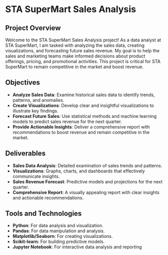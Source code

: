 # **STA SuperMart Sales Analysis**

## **Project Overview**

Welcome to the STA SuperMart Sales Analysis project! As a data analyst at STA SuperMart, I am tasked with analyzing the sales data, creating visualizations, and forecasting future sales revenue. My goal is to help the sales and marketing teams make informed decisions about product offerings, pricing, and promotional activities. This project is critical for STA SuperMart to remain competitive in the market and boost revenue.

## **Objectives**

- **Analyze Sales Data**: Examine historical sales data to identify trends, patterns, and anomalies.
- **Create Visualizations**: Develop clear and insightful visualizations to illustrate key findings.
- **Forecast Future Sales**: Use statistical methods and machine learning models to predict sales revenue for the next quarter.
- **Provide Actionable Insights**: Deliver a comprehensive report with recommendations to boost revenue and remain competitive in the market.

## **Deliverables**

- **Sales Data Analysis**: Detailed examination of sales trends and patterns.
- **Visualizations**: Graphs, charts, and dashboards that effectively communicate insights.
- **Sales Revenue Forecast**: Predictive models and projections for the next quarter.
- **Comprehensive Report**: A visually appealing report with clear insights and actionable recommendations.

## **Tools and Technologies**

- **Python**: For data analysis and visualization.
- **Pandas**: For data manipulation and analysis.
- **Matplotlib/Seaborn**: For creating visualizations.
- **Scikit-learn**: For building predictive models.
- **Jupyter Notebook**: For interactive data analysis and reporting
